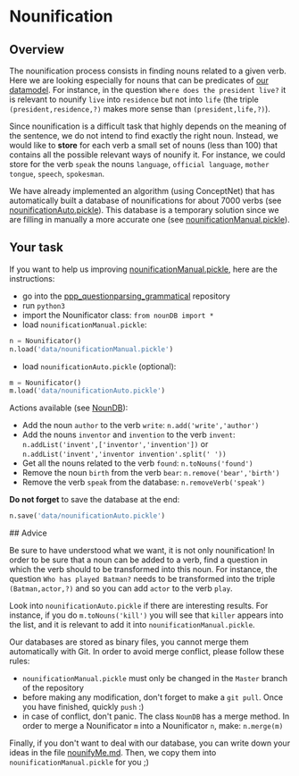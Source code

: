 # Nounification

## Overview

The nounification process consists in finding nouns related to a given verb. Here we are looking especially for nouns that can be predicates of [our datamodel](https://github.com/ProjetPP/Documentation/blob/master/data-model.md). For instance, in the question `Where does the president live?` it is relevant to nounify `live` into `residence` but not into `life` (the triple `(president,residence,?)` makes more sense than `(president,life,?)`).

Since nounification is a difficult task that highly depends on the meaning of the sentence, we do not intend to find exactly the right noun. Instead, we would like to __store__ for each verb a small set of nouns (less than 100) that contains all the possible relevant ways of nounify it. For instance, we could store for the verb `speak` the nouns `language`, `official language`, `mother tongue`, `speech`, `spokesman`.

We have already implemented an algorithm (using ConceptNet) that has automatically built a database of nounifications for about 7000 verbs (see [nounificationAuto.pickle](https://github.com/ProjetPP/PPP-QuestionParsing-Grammatical/blob/master/ppp_questionparsing_grammatical/data/nounificationAuto.pickle)). This database is a temporary solution since we are filling in manually a more accurate one (see [nounificationManual.pickle](https://github.com/ProjetPP/PPP-QuestionParsing-Grammatical/blob/master/ppp_questionparsing_grammatical/data/nounificationManual.pickle)).

## Your task

If you want to help us improving [nounificationManual.pickle](https://github.com/ProjetPP/PPP-QuestionParsing-Grammatical/blob/master/ppp_questionparsing_grammatical/data/nounificationManual.pickle), here are the instructions:
  - go into the [ppp_questionparsing_grammatical](https://github.com/ProjetPP/PPP-QuestionParsing-Grammatical/tree/master/ppp_questionparsing_grammatical) repository
  - run `python3`
  - import the Nounificator class: `from nounDB import *`
  - load `nounificationManual.pickle`:
  ```python
  n = Nounificator()
  n.load('data/nounificationManual.pickle')
  ```
  - load  `nounificationAuto.pickle` (optional):
  ```python
  m = Nounificator()
  m.load('data/nounificationAuto.pickle')
  ```

Actions available (see [NounDB](https://github.com/ProjetPP/PPP-QuestionParsing-Grammatical/blob/master/ppp_questionparsing_grammatical/nounDB.py)):
  - Add the noun `author` to the verb `write`: `n.add('write','author')`
  - Add the nouns `inventor` and `invention` to the verb `invent`: `n.addList('invent',['inventor','invention'])` or `n.addList('invent','inventor invention'.split(' '))`
  - Get all the nouns related to the verb `found`: `n.toNouns('found')`
  - Remove the noun `birth` from the verb `bear`: `n.remove('bear','birth')`
  - Remove the verb `speak` from the database: `n.removeVerb('speak')`

__Do not forget__ to save the database at the end:
```python
n.save('data/nounificationAuto.pickle')
```

## Advice

Be sure to have understood what we want, it is not only nounification! In order to be sure that a noun can be added to a verb, find a question in which the verb should to be transformed into this noun. For instance, the question `Who has played Batman?` needs to be transformed into the triple `(Batman,actor,?)` and so you can add `actor` to the verb `play`.

Look into `nounificationAuto.pickle` if there are interesting results. For instance, if you do `m.toNouns('kill')` you will see that `killer` appears into the list, and it is relevant to add it into `nounificationManual.pickle`.

Our databases are stored as binary files, you cannot merge them automatically with Git. In order to avoid merge conflict, please follow these rules:
  - `nounificationManual.pickle` must only be changed in the `Master` branch of the repository
  - before making any modification, don't forget to make a `git pull`. Once you have finished, quickly `push` :)
  - in case of conflict, don't panic. The class `NounDB` has a merge method. In order to merge a Nounificator `m` into a Nounificator `n`, make: `n.merge(m)`

Finally, if you don't want to deal with our database, you can write down your ideas in the file [nounifyMe.md](...). Then, we copy them into `nounificationManual.pickle` for you ;)
